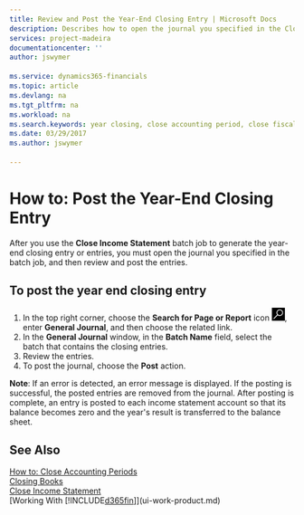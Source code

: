 ```yaml
---
title: Review and Post the Year-End Closing Entry | Microsoft Docs
description: Describes how to open the journal you specified in the Close Income Statement batch job, and then review and post the year-end closing entry. 
services: project-madeira
documentationcenter: ''
author: jswymer

ms.service: dynamics365-financials
ms.topic: article
ms.devlang: na
ms.tgt_pltfrm: na
ms.workload: na
ms.search.keywords: year closing, close accounting period, close fiscal year, bank account detailed trial balance
ms.date: 03/29/2017
ms.author: jswymer

---
```

# How to: Post the Year-End Closing Entry
After you use the **Close Income Statement** batch job to generate the year-end closing entry or entries, you must open the journal you specified in the batch job, and then review and post the entries.

## To post the year end closing entry
1. In the top right corner, choose the **Search for Page or Report** icon ![Search for Page or Report](media/ui-search/search_small.png "Search for Page or Report icon"), enter **General Journal**, and then choose the related link.
2. In the **General Journal** window, in the **Batch Name** field, select the batch that contains the closing entries.
3. Review the entries.
4. To post the journal, choose the **Post** action.

**Note**: If an error is detected, an error message is displayed. If the posting is successful, the posted entries are removed from the journal. After posting is complete, an entry is posted to each income statement account so that its balance becomes zero and the year's result is transferred to the balance sheet.

## See Also
[How to: Close Accounting Periods](year-close-account-periods.md)  
[Closing Books](year-close-books.md)  
[Close Income Statement](year-close-income-statement.md)  
[Working With [!INCLUDE[d365fin](includes/d365fin_md.md)]](ui-work-product.md)
